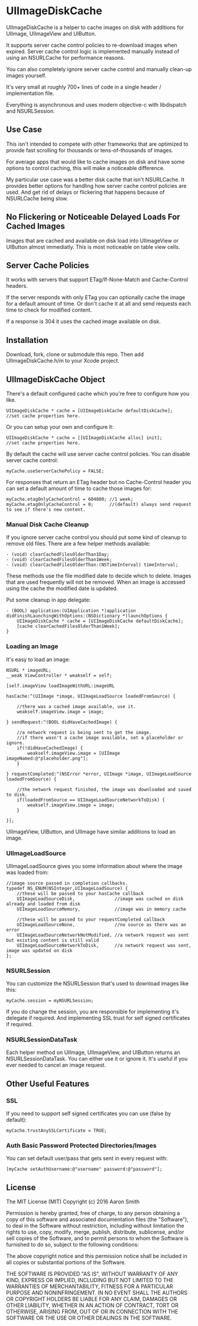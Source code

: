 # UIImageDiskCache

UIImageDiskCache is a helper to cache images on disk with additions for UIImage, UIImageView and UIButton.

It supports server cache control policies to re-download images when expired. Server cache control logic is implemented manually instead of using an NSURLCache for performance reasons.

You can also completely ignore server cache control and manually clean-up images yourself.

It's very small at roughly 700+ lines of code in a single header / implementation file.

Everything is asynchronous and uses modern objective-c with libdispatch and NSURLSession.

## Use Case

This isn't intended to compete with other frameworks that are optimized to provide fast scrolling for thousands or tens-of-thousands of images.

For average apps that would like to cache images on disk and have some options to control caching, this will make a noticeable difference.

My particular use case was a better disk cache that isn't NSURLCache. It provides better options for handling how server cache control policies are used. And get rid of delays or flickering that happens because of NSURLCache being slow.

## No Flickering or Noticeable Delayed Loads For Cached Images

Images that are cached and available on disk load into UIImageView or UIButton almost immediatly. This is most noticeable on table view cells.

## Server Cache Policies

It works with servers that support ETag/If-None-Match and Cache-Control headers.

If the server responds with only ETag you can optionally cache the image for a default amount of time. Or don't cache it at all and send requests each time to check for modified content.

If a response is 304 it uses the cached image available on disk.

## Installation

Download, fork, clone or submodule this repo. Then add UIImageDiskCache.h/m to your Xcode project.

## UIImageDiskCache Object

There's a default configured cache which you're free to configure how you like.

````
UIImageDiskCache * cache = [UIImageDiskCache defaultDiskCache];
//set cache properties here.
````

Or you can setup your own and configure it:

````
UIImageDiskCache * cache = [[UIImageDiskCache alloc] init];
//set cache properties here.
````

By default the cache will use server cache control policies. You can disable server cache control:

````
myCache.useServerCachePolicy = FALSE;
````

For responses that return an ETag header but no Cache-Control header you can set a default amount of time to cache those images for:

````
myCache.etagOnlyCacheControl = 604800; //1 week;
myCache.etagOnlyCacheControl = 0;      //(default) always send request to see if there's new content.
````

### Manual Disk Cache Cleanup

If you ignore server cache control you should put some kind of cleanup to remove old files. There are a few helper methods available:

````
- (void) clearCachedFilesOlderThan1Day;
- (void) clearCachedFilesOlderThan1Week;
- (void) clearCachedFilesOlderThan:(NSTimeInterval) timeInterval;
````

These methods use the file modified date to decide which to delete. Images that are used frequently will not be removed. When an image is accessed using the cache the modified date is updated.

Put some cleanup in app delegate:

````
- (BOOL) application:(UIApplication *)application didFinishLaunchingWithOptions:(NSDictionary *)launchOptions {
    UIImageDiskCache * cache = [UIImageDiskCache defaultDiskCache];
    [cache clearCachedFilesOlderThan1Week];
}
````

### Loading an Image

It's easy to load an image:

````
NSURL * imageURL;
__weak ViewController * weakself = self;

[self.imageView loadImageWithURL:imageURL

hasCache:^(UIImage *image, UIImageLoadSource loadedFromSource) {
	
	//there was a cached image available, use it.
	weakself.imageView.image = image;

} sendRequest:^(BOOL didHaveCachedImage) {
	
	//a network request is being sent to get the image.
	//if there wasn't a cache image available, set a placeholder or ignore.
	if(!didHaveCachedImage) {
	    weakself.imageView.image = [UIImage imageNamed:@"placeholder.png"];
	}
	
} requestCompleted:^(NSError *error, UIImage *image, UIImageLoadSource loadedFromSource) {
	
	//the network request finished, the image was downloaded and saved to disk.
	if(loadedFromSource == UIImageLoadSourceNetworkToDisk) {
		weakself.imageView.image = image;
	}
	
}];
````

UIImageView, UIButton, and UIImage have similar additions to load an image.

### UIImageLoadSource

UIImageLoadSource gives you some information about where the image was loaded from:

````
//image source passed in completion callbacks.
typedef NS_ENUM(NSInteger,UIImageLoadSource) {
	//these will be passed to your hasCache callback
	UIImageLoadSourceDisk,               //image was cached on disk already and loaded from disk
	UIImageLoadSourceMemory,             //image was in memory cache
	
    //these will be passed to your requestCompleted callback
	UIImageLoadSourceNone,               //no source as there was an error
	UIImageLoadSourceNetworkNotModified, //a network request was sent but existing content is still valid
	UIImageLoadSourceNetworkToDisk,      //a network request was sent, image was updated on disk
};
````

### NSURLSession

You can customize the NSURLSession that's used to download images like this:

````
myCache.session = myNSURLSession;
````

If you do change the session, you are responsible for implementing it's delegate if required. And implementing SSL trust for self signed certificates if required.

### NSURLSessionDataTask

Each helper method on UIImage, UIImageView, and UIButton returns an NSURLSessionDataTask. You can either use it or ignore it. It's useful if you ever needed to cancel an image request.

## Other Useful Features

### SSL

If you need to support self signed certificates you can use (false by default):

````
myCache.trustAnySSLCertificate = TRUE;
````

### Auth Basic Password Protected Directories/Images

You can set default user/pass that gets sent in every request with:

````
[myCache setAuthUsername:@"username" password:@"password"];
````


## License

The MIT License (MIT)
Copyright (c) 2016 Aaron Smith

Permission is hereby granted, free of charge, to any person obtaining a copy of this software and associated documentation files (the "Software"), to deal in the Software without restriction, including without limitation the rights to use, copy, modify, merge, publish, distribute, sublicense, and/or sell copies of the Software, and to permit persons to whom the Software is furnished to do so, subject to the following conditions:

The above copyright notice and this permission notice shall be included in all copies or substantial portions of the Software.

THE SOFTWARE IS PROVIDED "AS IS", WITHOUT WARRANTY OF ANY KIND, EXPRESS OR IMPLIED, INCLUDING BUT NOT LIMITED TO THE WARRANTIES OF MERCHANTABILITY, FITNESS FOR A PARTICULAR PURPOSE AND NONINFRINGEMENT. IN NO EVENT SHALL THE AUTHORS OR COPYRIGHT HOLDERS BE LIABLE FOR ANY CLAIM, DAMAGES OR OTHER LIABILITY, WHETHER IN AN ACTION OF CONTRACT, TORT OR OTHERWISE, ARISING FROM, OUT OF OR IN CONNECTION WITH THE SOFTWARE OR THE USE OR OTHER DEALINGS IN THE SOFTWARE.